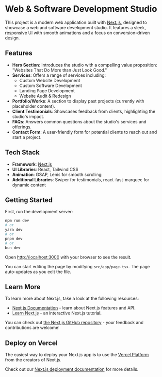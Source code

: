 # Web & Software Development Studio

This project is a modern web application built with [Next.js](https://nextjs.org), designed to showcase a web and software development studio. It features a sleek, responsive UI with smooth animations and a focus on conversion-driven design.

## Features

- **Hero Section**: Introduces the studio with a compelling value proposition: "Websites That Do More than Just Look Good."
- **Services**: Offers a range of services including:
  - Custom Website Development
  - Custom Software Development
  - Landing Page Development
  - Website Audit & Redesign
- **Portfolio/Works**: A section to display past projects (currently with placeholder content).
- **Client Testimonials**: Showcases feedback from clients, highlighting the studio's impact.
- **FAQs**: Answers common questions about the studio's services and offerings.
- **Contact Form**: A user-friendly form for potential clients to reach out and start a project.

## Tech Stack

- **Framework**: [Next.js](https://nextjs.org)
- **UI Libraries**: React, Tailwind CSS
- **Animation**: GSAP, Lenis for smooth scrolling
- **Additional Libraries**: Swiper for testimonials, react-fast-marquee for dynamic content

## Getting Started

First, run the development server:

```bash
npm run dev
# or
yarn dev
# or
pnpm dev
# or
bun dev
```

Open [http://localhost:3000](http://localhost:3000) with your browser to see the result.

You can start editing the page by modifying `src/app/page.tsx`. The page auto-updates as you edit the file.

## Learn More

To learn more about Next.js, take a look at the following resources:

- [Next.js Documentation](https://nextjs.org/docs) - learn about Next.js features and API.
- [Learn Next.js](https://nextjs.org/learn) - an interactive Next.js tutorial.

You can check out [the Next.js GitHub repository](https://github.com/vercel/next.js) - your feedback and contributions are welcome!

## Deploy on Vercel

The easiest way to deploy your Next.js app is to use the [Vercel Platform](https://vercel.com/new?utm_medium=default-template&filter=next.js&utm_source=create-next-app&utm_campaign=create-next-app-readme) from the creators of Next.js.

Check out our [Next.js deployment documentation](https://nextjs.org/docs/app/building-your-application/deploying) for more details.
